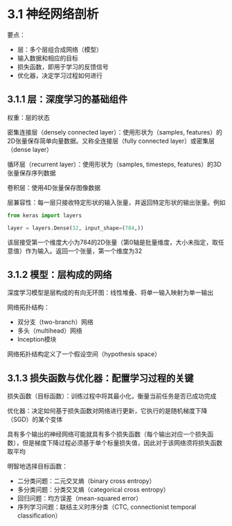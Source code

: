 # 3.1 神经网络剖析
要点：
- 层：多个层组合成网络（模型）
- 输入数据和相应的目标
- 损失函数，即用于学习的反馈信号
- 优化器，决定学习过程如何进行

## 3.1.1 层：深度学习的基础组件
权重：层的状态  

密集连接层（densely connected layer）：使用形状为（samples, features）的2D张量保存简单向量数据。又称全连接层（fully connected layer）或密集层（dense layer）  

循环层（recurrent layer）：使用形状为（samples, timesteps, features）的3D张量保存序列数据  

卷积层：使用4D张量保存图像数据  

层兼容性：每一层只接收特定形状的输入张量，并返回特定形状的输出张量。例如
```python
from keras import layers

layer = layers.Dense(32, input_shape=(784,))
```
该层接受第一个维度大小为784的2D张量（第0轴是批量维度，大小未指定，取任意值）作为输入。返回一个张量，第一个维度为32

## 3.1.2 模型：层构成的网络
深度学习模型是层构成的有向无环图：线性堆叠、将单一输入映射为单一输出  

网络拓扑结构：
- 双分支（two-branch）网络
- 多头（multihead）网络
- Inception模块

网络拓扑结构定义了一个假设空间（hypothesis space）

## 3.1.3 损失函数与优化器：配置学习过程的关键
损失函数（目标函数）：训练过程中将其最小化，衡量当前任务是否已成功完成  

优化器：决定如何基于损失函数对网络进行更新，它执行的是随机梯度下降（SGD）的某个变体

具有多个输出的神经网络可能就具有多个损失函数（每个输出对应一个损失函数），但是梯度下降过程必须基于单个标量损失值，因此对于该网络须将损失函数取平均  

明智地选择目标函数：
- 二分类问题：二元交叉熵（binary cross entropy）
- 多分类问题：分类交叉熵（categorical cross entropy）
- 回归问题：均方误差（mean-squared error）
- 序列学习问题：联结主义时序分类（CTC, connectionist temporal classification）
